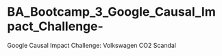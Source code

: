 # BA_Bootcamp_3_Google_Causal_Impact_Challenge-
Google Causal Impact Challenge: Volkswagen CO2 Scandal
